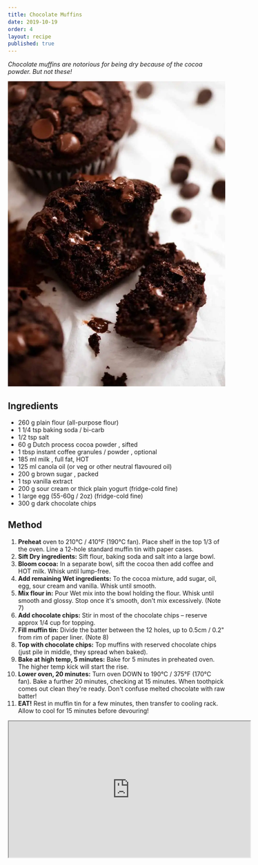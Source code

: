```yaml
---
title: Chocolate Muffins
date: 2019-10-19
order: 4
layout: recipe
published: true
---
```

*Chocolate muffins are notorious for being dry because of the cocoa powder. But not these!*

![](../uploads/chocolate-muffins_15.webp)

## Ingredients

* 260 g plain flour (all-purpose flour) 
* 1 1/4 tsp baking soda / bi-carb 
* 1/2 tsp salt
* 60 g Dutch process cocoa powder , sifted 
* 1 tbsp instant coffee granules / powder , optional 
* 185 ml milk , full fat, HOT
* 125 ml canola oil (or veg or other neutral flavoured oil)
* 200 g brown sugar , packed
* 1 tsp vanilla extract
* 200 g sour cream or thick plain yogurt (fridge-cold fine)
* 1 large egg (55-60g / 2oz) (fridge-cold fine)
* 300 g dark chocolate chips 

## Method

1. **Preheat** oven to 210°C / 410°F (190°C fan). Place shelf in the top 1/3 of the oven. Line a 12-hole standard muffin tin with paper cases.
2. **Sift Dry ingredients:** Sift flour, baking soda and salt into a large bowl.
3. **Bloom cocoa:** In a separate bowl, sift the cocoa then add coffee and HOT milk. Whisk until lump-free.
4. **Add remaining Wet ingredients:** To the cocoa mixture, add sugar, oil, egg, sour cream and vanilla. Whisk until smooth.
5. **Mix flour in:** Pour Wet mix into the bowl holding the flour. Whisk until smooth and glossy. Stop once it's smooth, don't mix excessively. (Note 7)
6. **Add chocolate chips:** Stir in most of the chocolate chips – reserve approx 1/4 cup for topping.
7. **Fill muffin tin:** Divide the batter between the 12 holes, up to 0.5cm / 0.2" from rim of paper liner. (Note 8)
8. **Top with chocolate chips:** Top muffins with reserved chocolate chips (just pile in middle, they spread when baked).
9. **Bake at high temp, 5 minutes:** Bake for 5 minutes in preheated oven. The higher temp kick will start the rise.
10. **Lower oven, 20 minutes:** Turn oven DOWN to 190°C / 375°F (170°C fan). Bake a further 20 minutes, checking at 15 minutes. When toothpick comes out clean they're ready. Don't confuse melted chocolate with raw batter!
11. **EAT!** Rest in muffin tin for a few minutes, then transfer to cooling rack. Allow to cool for 15 minutes before devouring!

<div class="video-box"><iframe width="560" height="315" src="https://www.youtube.com/embed/xmOoFwRtLa0?rel=0" allow="accelerometer; autoplay; encrypted-media; gyroscope; picture-in-picture" allowfullscreen></iframe></div>